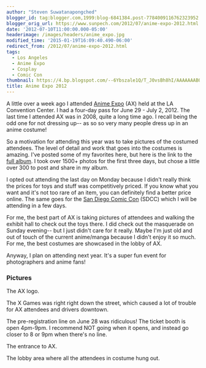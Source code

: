 ```yaml
---
author: "Steven Suwatanapongched"
blogger_id: tag:blogger.com,1999:blog-6841384.post-7784009116762323952
blogger_orig_url: https://www.sunpech.com/2012/07/anime-expo-2012.html
date: '2012-07-10T11:00:00.000-05:00'
headerimage: /images/headers/anime_expo.jpg
modified_time: '2015-01-19T16:09:40.490-06:00'
redirect_from: /2012/07/anime-expo-2012.html
tags:
  - Los Angeles
  - Anime Expo
  - Cosplay
  - Comic Con
thumbnail: https://4.bp.blogspot.com/--6Ybszale1Q/T_J0vsBh8hI/AAAAAAABOk8/ICCztv5riXQ/s800/2012-06-29+at+14-45-39.jpg
title: Anime Expo 2012
---
```



A little over a week ago I attended <a href="https://www.anime-expo.org/">Anime Expo</a> (AX) held at the LA Convention Center. I had a four-day pass for June 29 - July 2, 2012. The last time I attended AX was in 2008, quite a long time ago. I recall being the odd one for not dressing up-- as so so very many people dress up in an anime costume!

So a motivation for attending this year was to take pictures of the costumed attendees. The level of detail and work that goes into the costumes is amazing. I've posted some of my favorites here, but here is the link to the <a href="https://picasaweb.google.com/101693597219413173200/2012AnimeExpo">full album</a>. I took over 1500+ photos for the first three days, but chose a little over 300 to post and share in my album.

I opted out attending the last day on Monday because I didn't really think the prices for toys and stuff was competitively priced. If you know what you want and it's not too rare of an item, you can definitely find a better price online. The same goes for the <a href="https://comic-con.org/">San Diego Comic Con</a> (SDCC) which I will be attending in a few days.

For me, the best part of AX is taking pictures of attendees and walking the exhibit hall to check out the toys there. I did check out the masquerade on Sunday evening-- but I just didn't care for it really. Maybe I'm just old and out of touch of the current anime/manga because I didn't enjoy it so much. For me, the best costumes are showcased in the lobby of AX.

Anyway, I plan on attending next year. It's a super fun event for photographers and anime fans!

### Pictures

The AX logo.
<a href="https://4.bp.blogspot.com/--6Ybszale1Q/T_J0vsBh8hI/AAAAAAABOk8/ICCztv5riXQ/s800/2012-06-29+at+14-45-39.jpg" alt=""><img   border="0" src="https://4.bp.blogspot.com/--6Ybszale1Q/T_J0vsBh8hI/AAAAAAABOk8/ICCztv5riXQ/s800/2012-06-29+at+14-45-39.jpg" alt="" /></a>

The X Games was right right down the street, which caused a lot of trouble for AX attendees and drivers downtown.
<a href="https://2.bp.blogspot.com/-Itz9u-y2awk/T_J1hthc8hI/AAAAAAABOps/FJy_XV1n4nI/s800/2012-06-29+at+14-47-34.jpg" alt=""><img   border="0" src="https://2.bp.blogspot.com/-Itz9u-y2awk/T_J1hthc8hI/AAAAAAABOps/FJy_XV1n4nI/s800/2012-06-29+at+14-47-34.jpg" alt="" /></a>

The pre-registration line on June 28 was ridiculous! The ticket booth is open 4pm-9pm. I recommend NOT going when it opens, and instead go closer to 8 or 9pm when there's no line.
<a href="https://4.bp.blogspot.com/-ECA6CpN181w/T_J0xra9S3I/AAAAAAABOlM/Ds5mDnx9Fgk/s800/2012-06-28+at+16-43-08.jpg" alt=""><img   border="0" src="https://4.bp.blogspot.com/-ECA6CpN181w/T_J0xra9S3I/AAAAAAABOlM/Ds5mDnx9Fgk/s800/2012-06-28+at+16-43-08.jpg" alt="" /></a>

The entrance to AX.
<a href="https://1.bp.blogspot.com/-7nmSupQAQHE/T_J01OhAs7I/AAAAAAABOlk/u9SOJ-zopzw/s800/2012-06-28+at+18-43-10.jpg" alt=""><img   border="0" src="https://1.bp.blogspot.com/-7nmSupQAQHE/T_J01OhAs7I/AAAAAAABOlk/u9SOJ-zopzw/s800/2012-06-28+at+18-43-10.jpg" alt="" /></a>

The lobby area where all the attendees in costume hung out.
<img   border="0" src="https://3.bp.blogspot.com/-sBNplAlqfVo/T_J24ASi8SI/AAAAAAABOyA/rqF7hfDjdxA/s800/2012-06-30+at+13-41-12.jpg" alt="" />

<a href="https://2.bp.blogspot.com/-vHoWOm2yYTY/T_J09QRhioI/AAAAAAABOmc/OmTFDXJ9nJE/s800/2012-06-29+at+13-31-41.jpg" alt=""><img   border="0" src="https://2.bp.blogspot.com/-vHoWOm2yYTY/T_J09QRhioI/AAAAAAABOmc/OmTFDXJ9nJE/s800/2012-06-29+at+13-31-41.jpg" alt="" /></a>

<a href="https://3.bp.blogspot.com/-VomNlSlszHU/T_J1AAIWKiI/AAAAAAABOms/_7BRhZHNIxY/s800/2012-06-29+at+13-35-34.jpg" alt=""><img   border="0" src="https://3.bp.blogspot.com/-VomNlSlszHU/T_J1AAIWKiI/AAAAAAABOms/_7BRhZHNIxY/s800/2012-06-29+at+13-35-34.jpg" alt="" /></a>

<a href="https://4.bp.blogspot.com/-dfApFpfweos/T_J1Ce6jKKI/AAAAAAABOm8/pQdQQ0EHwU8/s800/2012-06-29+at+13-38-37.jpg" alt=""><img   border="0" src="https://4.bp.blogspot.com/-dfApFpfweos/T_J1Ce6jKKI/AAAAAAABOm8/pQdQQ0EHwU8/s800/2012-06-29+at+13-38-37.jpg" alt="" /></a>

<a href="https://1.bp.blogspot.com/-vwUixSsY-lI/T_J1MWLkawI/AAAAAAABOoE/wPGys_FoXiA/s800/2012-06-29+at+14-00-01.jpg" alt=""><img   border="0" src="https://1.bp.blogspot.com/-vwUixSsY-lI/T_J1MWLkawI/AAAAAAABOoE/wPGys_FoXiA/s800/2012-06-29+at+14-00-01.jpg" alt="" /></a>

<a href="https://4.bp.blogspot.com/-Ew02KrByYlw/T_J1QaWvDFI/AAAAAAABOoc/H38REO7-Bow/s800/2012-06-29+at+14-29-03.jpg" alt=""><img   border="0" src="https://4.bp.blogspot.com/-Ew02KrByYlw/T_J1QaWvDFI/AAAAAAABOoc/H38REO7-Bow/s800/2012-06-29+at+14-29-03.jpg" alt="" /></a>

<a href="https://4.bp.blogspot.com/-7RbN-UUezGA/T_J1UM7xxaI/AAAAAAABOos/Yb2nIQ1106w/s800/2012-06-29+at+14-34-30.jpg" alt=""><img   border="0" src="https://4.bp.blogspot.com/-7RbN-UUezGA/T_J1UM7xxaI/AAAAAAABOos/Yb2nIQ1106w/s800/2012-06-29+at+14-34-30.jpg" alt="" /></a>

<a href="https://1.bp.blogspot.com/-9bDKQDeWN0g/T_J1ZRLYvMI/AAAAAAABOo8/Zfl-KNIwyg0/s800/2012-06-29+at+14-35-45.jpg" alt=""><img   border="0" src="https://1.bp.blogspot.com/-9bDKQDeWN0g/T_J1ZRLYvMI/AAAAAAABOo8/Zfl-KNIwyg0/s800/2012-06-29+at+14-35-45.jpg" alt="" /></a>

<a href="https://3.bp.blogspot.com/-6OIP52jpROc/T_J1aWkWByI/AAAAAAABOpE/gun2wZzFImY/s800/2012-06-29+at+14-39-36.jpg" alt=""><img   border="0" src="https://3.bp.blogspot.com/-6OIP52jpROc/T_J1aWkWByI/AAAAAAABOpE/gun2wZzFImY/s800/2012-06-29+at+14-39-36.jpg" alt="" /></a>

<a href="https://1.bp.blogspot.com/-cNYNqegJM2U/T_J13GHO3FI/AAAAAAABOr0/eBhQJtTY1iQ/s800/2012-06-29+at+15-46-10.jpg" alt=""><img   border="0" src="https://1.bp.blogspot.com/-cNYNqegJM2U/T_J13GHO3FI/AAAAAAABOr0/eBhQJtTY1iQ/s800/2012-06-29+at+15-46-10.jpg" alt="" /></a>

<a href="https://4.bp.blogspot.com/-QKkuy8YBFZw/T_J2LZuubbI/AAAAAAABOt0/hFSTupUv9_s/s800/2012-06-29+at+16-12-04.jpg" alt=""><img   border="0" src="https://4.bp.blogspot.com/-QKkuy8YBFZw/T_J2LZuubbI/AAAAAAABOt0/hFSTupUv9_s/s800/2012-06-29+at+16-12-04.jpg" alt="" /></a>

<a href="https://3.bp.blogspot.com/-YKrrhRg6SYc/T_J2TxTlEBI/AAAAAAABOuk/qRc20PlKif8/s800/2012-06-29+at+16-23-13.jpg" alt=""><img   border="0" src="https://3.bp.blogspot.com/-YKrrhRg6SYc/T_J2TxTlEBI/AAAAAAABOuk/qRc20PlKif8/s800/2012-06-29+at+16-23-13.jpg" alt="" /></a>

<a href="https://1.bp.blogspot.com/-NjT6EOEHFsQ/T_J2oGS8N1I/AAAAAAABOwU/VjlAtoZTyhI/s800/2012-06-29+at+17-12-25.jpg" alt=""><img   border="0" src="https://1.bp.blogspot.com/-NjT6EOEHFsQ/T_J2oGS8N1I/AAAAAAABOwU/VjlAtoZTyhI/s800/2012-06-29+at+17-12-25.jpg" alt="" /></a>

<a href="https://2.bp.blogspot.com/-OQ6JYnKhe4I/T_J21hCyaVI/AAAAAAABOxw/yuKBPvVhoxk/s800/2012-06-29+at+17-45-03.jpg" alt=""><img   border="0" src="https://2.bp.blogspot.com/-OQ6JYnKhe4I/T_J21hCyaVI/AAAAAAABOxw/yuKBPvVhoxk/s800/2012-06-29+at+17-45-03.jpg" alt="" /></a>

<a href="https://2.bp.blogspot.com/-w3xcK846_a0/T_J3L0Vj4GI/AAAAAAABO0A/hIOpUcXXyE0/s800/2012-06-30+at+14-08-48.jpg" alt=""><img   border="0" src="https://2.bp.blogspot.com/-w3xcK846_a0/T_J3L0Vj4GI/AAAAAAABO0A/hIOpUcXXyE0/s800/2012-06-30+at+14-08-48.jpg" alt="" /></a>

<a href="https://3.bp.blogspot.com/-W7TZp2pDXxs/T_J3lRAYt3I/AAAAAAABO2g/wgPsN0MM7GE/s800/2012-06-30+at+14-59-43.jpg" alt=""><img   border="0" src="https://3.bp.blogspot.com/-W7TZp2pDXxs/T_J3lRAYt3I/AAAAAAABO2g/wgPsN0MM7GE/s800/2012-06-30+at+14-59-43.jpg" alt="" /></a>

<a href="https://1.bp.blogspot.com/-6n8xbtDeMh0/T_J3_jx4tKI/AAAAAAABO5I/RpC8fea224Y/s800/2012-06-30+at+16-34-48.jpg" alt=""><img   border="0" src="https://1.bp.blogspot.com/-6n8xbtDeMh0/T_J3_jx4tKI/AAAAAAABO5I/RpC8fea224Y/s800/2012-06-30+at+16-34-48.jpg" alt="" /></a>

<a href="https://3.bp.blogspot.com/-2pALCaRgurQ/T_J4sBXO2ZI/AAAAAAABO9Y/nJMgoLzcFMY/s800/2012-07-01+at+12-32-15.jpg" alt=""><img   border="0" src="https://3.bp.blogspot.com/-2pALCaRgurQ/T_J4sBXO2ZI/AAAAAAABO9Y/nJMgoLzcFMY/s800/2012-07-01+at+12-32-15.jpg" alt="" /></a>

<a href="https://3.bp.blogspot.com/-X8pC0tMqU5c/T_J4-wVxXqI/AAAAAAABO_Q/G-93jGyPCPI/s800/2012-07-01+at+13-06-52.jpg" alt=""><img   border="0" src="https://3.bp.blogspot.com/-X8pC0tMqU5c/T_J4-wVxXqI/AAAAAAABO_Q/G-93jGyPCPI/s800/2012-07-01+at+13-06-52.jpg" alt="" /></a>

<a href="https://3.bp.blogspot.com/-iSiN4ckMWPA/T_J5LIZxb1I/AAAAAAABPAo/IWaF-TSQxzc/s800/2012-07-01+at+13-19-17.jpg" alt=""><img   border="0" src="https://3.bp.blogspot.com/-iSiN4ckMWPA/T_J5LIZxb1I/AAAAAAABPAo/IWaF-TSQxzc/s800/2012-07-01+at+13-19-17.jpg" alt="" /></a>

<a href="https://1.bp.blogspot.com/-Vysw95BrIPw/T_J8DHf-k6I/AAAAAAABPBw/dkXi0lKENqA/s800/2012-07-01+at+13-27-26.jpg" alt=""><img   border="0" src="https://1.bp.blogspot.com/-Vysw95BrIPw/T_J8DHf-k6I/AAAAAAABPBw/dkXi0lKENqA/s800/2012-07-01+at+13-27-26.jpg" alt="" /></a>

<a href="https://2.bp.blogspot.com/-N6Pb5wen7UI/T_J8eJ1P-xI/AAAAAAABPEQ/A8SG1B_6OOE/s800/2012-07-01+at+15-10-01.jpg" alt=""><img   border="0" src="https://2.bp.blogspot.com/-N6Pb5wen7UI/T_J8eJ1P-xI/AAAAAAABPEQ/A8SG1B_6OOE/s800/2012-07-01+at+15-10-01.jpg" alt="" /></a>

<a href="https://3.bp.blogspot.com/-2gR6PZDIaRc/T_J83DKJBwI/AAAAAAABPGg/bcNyelB4IVs/s800/2012-07-01+at+15-30-21.jpg" alt=""><img   border="0" src="https://3.bp.blogspot.com/-2gR6PZDIaRc/T_J83DKJBwI/AAAAAAABPGg/bcNyelB4IVs/s800/2012-07-01+at+15-30-21.jpg" alt="" /></a>

<a href="https://3.bp.blogspot.com/-roh_otebhi0/T_J8_chvN4I/AAAAAAABPHY/KQrMN6cX0j0/s800/2012-07-01+at+16-03-09.jpg" alt=""><img   border="0" src="https://3.bp.blogspot.com/-roh_otebhi0/T_J8_chvN4I/AAAAAAABPHY/KQrMN6cX0j0/s800/2012-07-01+at+16-03-09.jpg" alt="" /></a>